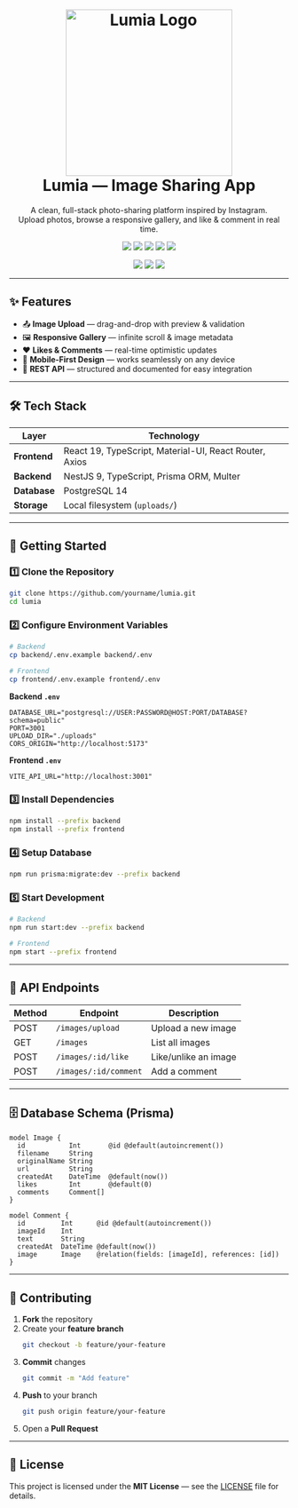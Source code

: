<h1 align="center">
  <img width="300" height="300" alt="Lumia Logo" src="https://github.com/user-attachments/assets/cea168b5-247e-46c7-a645-c8a91cef2ef5" />
  <br/>
  <b>Lumia — Image Sharing App</b>
</h1>

<p align="center">
  A clean, full-stack photo-sharing platform inspired by Instagram.<br/>
  Upload photos, browse a responsive gallery, and like & comment in real time.
</p>

<p align="center">
  <img src="https://img.shields.io/badge/React-19-61DAFB?logo=react&logoColor=black" />
  <img src="https://img.shields.io/badge/NestJS-9-E0234E?logo=nestjs&logoColor=white" />
  <img src="https://img.shields.io/badge/Prisma-ORM-2D3748?logo=prisma" />
  <img src="https://img.shields.io/badge/PostgreSQL-14-336791?logo=postgresql" />
  <img src="https://img.shields.io/badge/Material--UI-007FFF?logo=mui&logoColor=white" />
</p>

<p align="center">
  <img src="https://img.shields.io/github/license/Hezi777/image-sharing-app/" />
  <img src="https://img.shields.io/github/issues/Hezi777/image-sharing-app/" />
  <img src="https://img.shields.io/github/issues-pr/Hezi777/image-sharing-app/" />
</p>

---

## ✨ Features

- 📤 **Image Upload** — drag-and-drop with preview & validation  
- 🖼 **Responsive Gallery** — infinite scroll & image metadata  
- ❤️ **Likes & Comments** — real-time optimistic updates  
- 📱 **Mobile-First Design** — works seamlessly on any device  
- 🔌 **REST API** — structured and documented for easy integration  

---

## 🛠 Tech Stack

| Layer     | Technology |
|-----------|------------|
| **Frontend** | React 19, TypeScript, Material-UI, React Router, Axios |
| **Backend**  | NestJS 9, TypeScript, Prisma ORM, Multer |
| **Database** | PostgreSQL 14 |
| **Storage**  | Local filesystem (`uploads/`) |

---

## 🚀 Getting Started

### 1️⃣ Clone the Repository
```bash
git clone https://github.com/yourname/lumia.git
cd lumia
```

### 2️⃣ Configure Environment Variables
```bash
# Backend
cp backend/.env.example backend/.env

# Frontend
cp frontend/.env.example frontend/.env
```

**Backend `.env`**
```env
DATABASE_URL="postgresql://USER:PASSWORD@HOST:PORT/DATABASE?schema=public"
PORT=3001
UPLOAD_DIR="./uploads"
CORS_ORIGIN="http://localhost:5173"
```

**Frontend `.env`**
```env
VITE_API_URL="http://localhost:3001"
```

### 3️⃣ Install Dependencies
```bash
npm install --prefix backend
npm install --prefix frontend
```

### 4️⃣ Setup Database
```bash
npm run prisma:migrate:dev --prefix backend
```

### 5️⃣ Start Development
```bash
# Backend
npm run start:dev --prefix backend

# Frontend
npm start --prefix frontend
```

---

## 📜 API Endpoints

| Method | Endpoint                 | Description          |
|--------|--------------------------|----------------------|
| POST   | `/images/upload`          | Upload a new image   |
| GET    | `/images`                 | List all images      |
| POST   | `/images/:id/like`        | Like/unlike an image |
| POST   | `/images/:id/comment`     | Add a comment        |

---

## 🗄 Database Schema (Prisma)

```prisma
model Image {
  id           Int       @id @default(autoincrement())
  filename     String
  originalName String
  url          String
  createdAt    DateTime  @default(now())
  likes        Int       @default(0)
  comments     Comment[]
}

model Comment {
  id         Int      @id @default(autoincrement())
  imageId    Int
  text       String
  createdAt  DateTime @default(now())
  image      Image    @relation(fields: [imageId], references: [id])
}
```

---

## 🤝 Contributing

1. **Fork** the repository  
2. Create your **feature branch**  
   ```bash
   git checkout -b feature/your-feature
   ```
3. **Commit** changes  
   ```bash
   git commit -m "Add feature"
   ```
4. **Push** to your branch  
   ```bash
   git push origin feature/your-feature
   ```
5. Open a **Pull Request**

---

## 📄 License

This project is licensed under the **MIT License** — see the [LICENSE](LICENSE) file for details.
